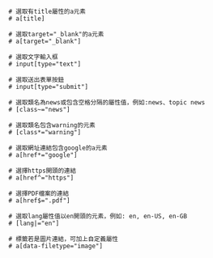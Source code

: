 ```
# 選取有title屬性的a元素
# a[title]
```

```
# 選取target="_blank"的a元素
# a[target="_blank"]
```

```
# 選取文字輸入框
# input[type="text"]
```

```
# 選取送出表單按鈕
# input[type="submit"]
```

```
# 選取類名為news或包含空格分隔的屬性值，例如:news、topic news
# [class~="news"]
```

```
# 選取類名包含warning的元素
# [class*="warning"]
```

```
# 選取網址連結包含google的a元素
# a[href*="google"]
```

```
# 選擇https開頭的連結
# a[href^="https"]
```

```
# 選擇PDF檔案的連結
# a[href$=".pdf"]
```

```
# 選取lang屬性值以en開頭的元素，例如: en, en-US, en-GB
# [lang|="en"]
```

```
# 標籤若是圖片連結，可加上自定義屬性
# a[data-filetype="image"]
```